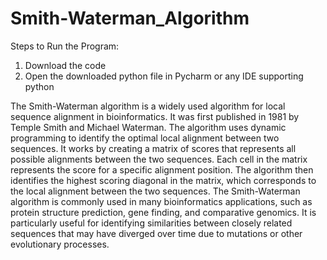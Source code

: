 # Smith-Waterman_Algorithm

Steps to Run the Program:
1. Download the code
2. Open the downloaded python file in Pycharm or any IDE supporting python

The Smith-Waterman algorithm is a widely used algorithm for local sequence alignment in bioinformatics. It was first published in 1981 by Temple Smith and Michael Waterman. The algorithm uses dynamic programming to identify the optimal local alignment between two sequences. It works by creating a matrix of scores that represents all possible alignments between the two sequences. Each cell in the matrix represents the score for a specific alignment position. The algorithm then identifies the highest scoring diagonal in the matrix, which corresponds to the local alignment between the two sequences. The Smith-Waterman algorithm is commonly used in many bioinformatics applications, such as protein structure prediction, gene finding, and comparative genomics. It is particularly useful for identifying similarities between closely related sequences that may have diverged over time due to mutations or other evolutionary processes.

